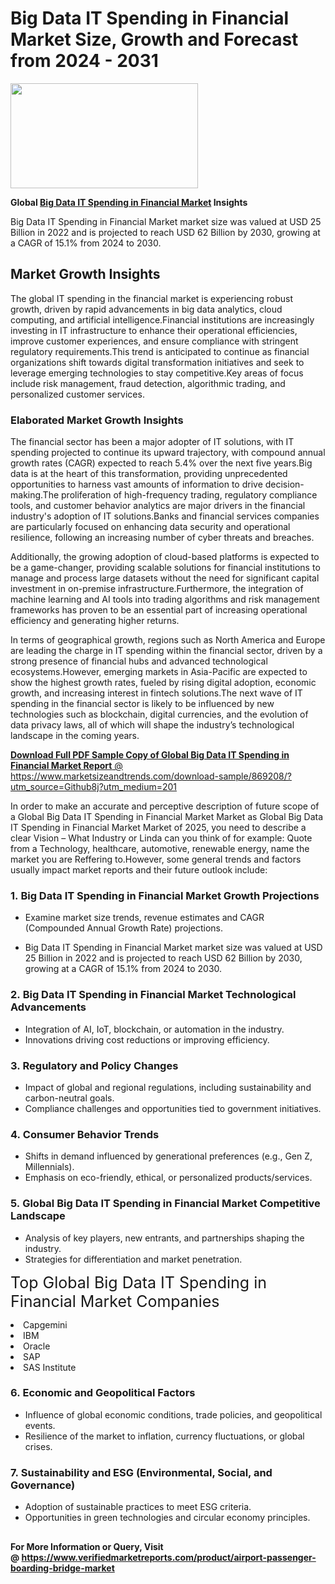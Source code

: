 <H1>Big Data IT Spending in Financial Market Size, Growth and Forecast from 2024 - 2031</H1><img class="aligncenter size-medium wp-image-584254" src="https://thirdeyenews.in/wp-content/uploads/2024/09/Global-Market-Research-300x168.jpeg" alt="" width="300" height="168" /><p><strong>Global&nbsp;<a href="https://www.marketsizeandtrends.com/download-sample/869208/?utm_source=Github8j?utm_medium=201">Big Data IT Spending in Financial Market</a> Insights</strong></p><p>Big Data IT Spending in Financial Market market size was valued at USD 25 Billion in 2022 and is projected to reach USD 62 Billion by 2030, growing at a CAGR of 15.1% from 2024 to 2030.</p><p><!DOCTYPE html> <html lang="en"> <head> <meta charset="UTF-8"> <meta name="viewport" content="width=device-width, initial-scale=1.0"> <title>Big Data IT Spending in Financial Market Growth Insights</title> </head> <body> <h2>Market Growth Insights</h2> <p> The global IT spending in the financial market is experiencing robust growth, driven by rapid advancements in big data analytics, cloud computing, and artificial intelligence.Financial institutions are increasingly investing in IT infrastructure to enhance their operational efficiencies, improve customer experiences, and ensure compliance with stringent regulatory requirements.This trend is anticipated to continue as financial organizations shift towards digital transformation initiatives and seek to leverage emerging technologies to stay competitive.Key areas of focus include risk management, fraud detection, algorithmic trading, and personalized customer services.</p> <p><a href="download_sample_link"></a></p> <h3>Elaborated Market Growth Insights</h3> <p> The financial sector has been a major adopter of IT solutions, with IT spending projected to continue its upward trajectory, with compound annual growth rates (CAGR) expected to reach 5.4% over the next five years.Big data is at the heart of this transformation, providing unprecedented opportunities to harness vast amounts of information to drive decision-making.The proliferation of high-frequency trading, regulatory compliance tools, and customer behavior analytics are major drivers in the financial industry's adoption of IT solutions.Banks and financial services companies are particularly focused on enhancing data security and operational resilience, following an increasing number of cyber threats and breaches.</p> <p> Additionally, the growing adoption of cloud-based platforms is expected to be a game-changer, providing scalable solutions for financial institutions to manage and process large datasets without the need for significant capital investment in on-premise infrastructure.Furthermore, the integration of machine learning and AI tools into trading algorithms and risk management frameworks has proven to be an essential part of increasing operational efficiency and generating higher returns.</p> <p> In terms of geographical growth, regions such as North America and Europe are leading the charge in IT spending within the financial sector, driven by a strong presence of financial hubs and advanced technological ecosystems.However, emerging markets in Asia-Pacific are expected to show the highest growth rates, fueled by rising digital adoption, economic growth, and increasing interest in fintech solutions.The next wave of IT spending in the financial sector is likely to be influenced by new technologies such as blockchain, digital currencies, and the evolution of data privacy laws, all of which will shape the industry’s technological landscape in the coming years.</p> <p><a href="get_more_link"></p><p><span class=""><strong>Download Full PDF Sample Copy of Global Big Data IT Spending in Financial Market Report</strong> @ <a href="https://www.marketsizeandtrends.com/download-sample/869208/?utm_source=Github8j?utm_medium=201" target="_blank">https://www.marketsizeandtrends.com/download-sample/869208/?utm_source=Github8j?utm_medium=201</a></span></p><p>In order to make an accurate and perceptive description of future scope of a Global&nbsp;Big Data IT Spending in Financial Market Market as Global&nbsp;Big Data IT Spending in Financial Market Market of 2025, you need to describe a clear Vision &ndash; What Industry or Linda can you think of for example: Quote from a Technology, healthcare, automotive, renewable energy, name the market you are Reffering to.However, some general trends and factors usually impact market reports and their future outlook include:</p><h3>1.&nbsp;<strong>Big Data IT Spending in Financial Market Growth Projections</strong></h3><ul><li>Examine market size trends, revenue estimates and CAGR (Compounded Annual Growth Rate) projections.</li><li><p>Big Data IT Spending in Financial Market market size was valued at USD 25 Billion in 2022 and is projected to reach USD 62 Billion by 2030, growing at a CAGR of 15.1% from 2024 to 2030.</p></li></ul><h3>2.&nbsp;<strong>Big Data IT Spending in Financial Market Technological Advancements</strong></h3><ul><li>Integration of AI, IoT, blockchain, or automation in the industry.</li><li>Innovations driving cost reductions or improving efficiency.</li></ul><h3>3.&nbsp;<strong>Regulatory and Policy Changes</strong></h3><ul><li>Impact of global and regional regulations, including sustainability and carbon-neutral goals.</li><li>Compliance challenges and opportunities tied to government initiatives.</li></ul><h3>4.&nbsp;<strong>Consumer Behavior Trends</strong></h3><ul><li>Shifts in demand influenced by generational preferences (e.g., Gen Z, Millennials).</li><li>Emphasis on eco-friendly, ethical, or personalized products/services.</li></ul><h3>5.&nbsp;<strong>Global Big Data IT Spending in Financial Market Competitive Landscape</strong></h3><ul><li>Analysis of key players, new entrants, and partnerships shaping the industry.</li><li>Strategies for differentiation and market penetration.</li></ul><p data-pm-slice="1 1 []"><span style="color: inherit; font-family: inherit; font-size: 25px;">Top Global Big Data IT Spending in Financial Market Companies</span></p><div class="" data-test-id=""><p><li>Capgemini</li><li> IBM</li><li> Oracle</li><li> SAP</li><li> SAS Institute</li></p></div><h3>6.&nbsp;<strong>Economic and Geopolitical Factors</strong></h3><ul><li>Influence of global economic conditions, trade policies, and geopolitical events.</li><li>Resilience of the market to inflation, currency fluctuations, or global crises.</li></ul><h3>7.&nbsp;<strong>Sustainability and ESG (Environmental, Social, and Governance)</strong></h3><ul><li>Adoption of sustainable practices to meet ESG criteria.</li><li>Opportunities in green technologies and circular economy principles.</li></ul><h2><strong style="font-size: 14px;">For More Information or Query, Visit @&nbsp;</strong><a style="background-color: #ffffff; font-size: 14px;" href="https://www.marketsizeandtrends.com/report/big-data-it-spending-in-financial-market/" target="_blank">https://www.verifiedmarketreports.com/product/airport-passenger-boarding-bridge-market</a></h2>
